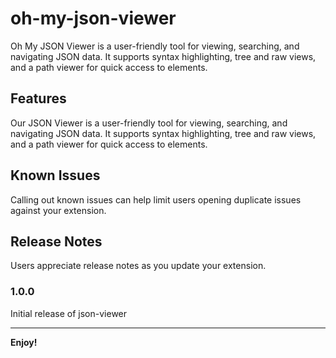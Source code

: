 # oh-my-json-viewer

Oh My JSON Viewer is a user-friendly tool for viewing, searching, and navigating JSON data. It supports syntax highlighting, tree and raw views, and a path viewer for quick access to elements.

## Features

Our JSON Viewer is a user-friendly tool for viewing, searching, and navigating JSON data. It supports syntax highlighting, tree and raw views, and a path viewer for quick access to elements.


## Known Issues

Calling out known issues can help limit users opening duplicate issues against your extension.

## Release Notes

Users appreciate release notes as you update your extension.

### 1.0.0

Initial release of json-viewer

---

**Enjoy!**
